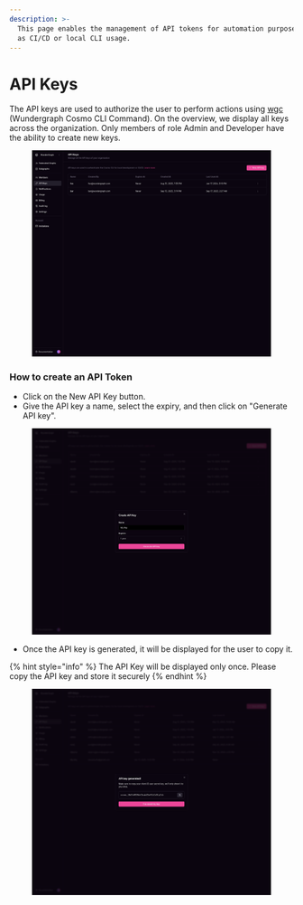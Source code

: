 ```yaml
---
description: >-
  This page enables the management of API tokens for automation purposes, such
  as CI/CD or local CLI usage.
---
```


# API Keys

The API keys are used to authorize the user to perform actions using [wgc](broken-reference) (Wundergraph Cosmo CLI Command). On the overview, we display all keys across the organization. Only members of role Admin and Developer have the ability to create new keys.

<figure><img src="../.gitbook/assets/api-keys (3).png" alt=""><figcaption></figcaption></figure>

### How to create an API Token

* Click on the New API Key button.
* Give the API key a name, select the expiry, and then click on "Generate API key".

<figure><img src="../.gitbook/assets/new-api-key.png" alt=""><figcaption></figcaption></figure>

* Once the API key is generated, it will be displayed for the user to copy it.

{% hint style="info" %}
The API Key will be displayed only once. Please copy the API key and store it securely
{% endhint %}

<figure><img src="../.gitbook/assets/api-key-created.png" alt=""><figcaption></figcaption></figure>
